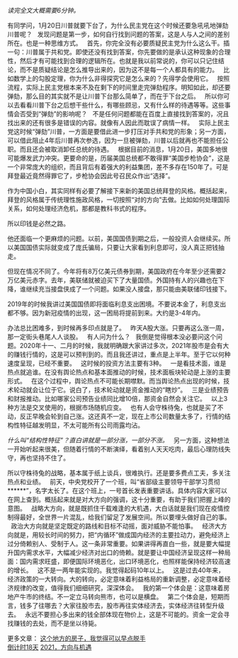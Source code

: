 *读完全文大概需要6分钟。*
  
有同学问，1月20日川普就要下台了，为什么民主党在这个时候还要急吼吼地弹劾川普呢？
 
发现问题是第一步，如何自行找到问题的答案，这是人与人之间的差别所在。也是一种思维方式。
 
首先，你完全没有必要质疑民主党为什么这么干。插一句：川普属于共和党。即使还没有找到答案，你先要做的是承认这种现象的合理性，然后才有可能找到合理的逻辑所在。也就是我以前常说的，你可以只记住结论，而不是质疑结论是怎么推导出来的，因为这不是每一个人都具有的能力。
 
比如数学上的勾股定理，你为什么非得探究它是怎么来的？先得学会使用它。
 
按照流程，实际上民主党根本来不及在剩下的时间里走完弹劾程序。明知如此，却还要弹劾，那么目的其实就不是让川普下台那么简单了，而在于下台之后。
 
所以你可以去看看川普下台之后想干些什么，有哪些顾忌，又有什么样的待遇等等。这些事情会否受到“弹劾”的影响呢？
 
不是任何问题都能在百度上直接找到答案的，况且找出来的还有很多是错误的内容。就像有人因此而耽误了病情一样。
 
实际上民主党这时候“弹劾”川普，一方面是要借此进一步打压对手共和党的形象；另一方面，可以借此阻止4年后川普再次参选，因为一旦被弹劾，川普以后就再也不能担任公职。而且还会被取消卸任总统的待遇。
 
根据目前的消息，1月20日，美国多地很可能爆发武力冲突。更要命的是，历届美国总统都不敢得罪“美国步枪协会”，这是一个非常庞大的组织，而且背后有着强大的利益集团，差不多存在150年了。可是拜登最近竟然得罪它了，步枪协会因此号召民众作出“选择”。
  
作为中国小白，其实同样有必要了解接下来新的美国总统拜登的风格。概括起来，拜登的风格属于传统理性施政风格，一切按照“对的方向”去做。比如如何处理国际关系，如何处理经济危机，那都是教科书式的程序。
  
所以印钱是必然之路。
  
他还面临一个更麻烦的问题。以前，美国国债到期之后，一般投资人会继续买。所以美国国债实际就变成了庞氏骗局，只要让大家看到利息即可，没人真正把钱抽走。
  
但现在情况不同了。今年将有8万亿美元债券到期，美国政府在今年至少还需要2万亿美元赤字。去年，美联储就被迫买下了大量国债。外国持有人的兴趣也在下降，谁继续充当接盘侠成了一个问题。如果没人接盘，那只能由美联储印钱接下。
  
2019年的时候我讲过美国国债即将面临利息支出困境。不要说本金了，利息支出都不够。因为新冠疫情的出现，这一困局将提前到来。大约是3-4年内。
  
办法总比困难多，到时候再多印点就是了。
 
昨天A股大涨。只要再这么涨一周，那一定街头巷尾人人谈股。
 
有人问为什么？
 
我倒是觉得根本没必要问这个问题。2020年十一、二月的时候，我就明确跟大家讲过多次，2021年股市是会有大的赚钱行情的，这是可以预判到的。而且我还讲过，重点是上半年。至于它以何种速度呈现，已经不重要。
 
这时候的投资方法主要有3种。
 
一是看技术面，谁是热点就追谁。在没有舆论热点和基本面推动的时候，技术面板块轮动是上涨的主要形式。
 
在这个过程中，舆论热点不可能长期噤默。而当舆论热点出现的时候，技术轮动就会让位于它。说白了，技术轮动就是资金推动的“瞎炒”。
 
三是业绩预告和财报推动。比如哪家公司预告业绩同比增10倍，那资金自然会关注它。
 
以上3种方法是交叉使用的，根据市场随机应变。
 
也有人会守株待兔，也就是买了不动，反正早晚会轮到自己涨。这还真不一定，现在上市公司数量太多了，行情的结构性特征越发明显，不太可能所有公司雨露均沾。
  
*什么叫“结构性特征”？直白讲就是一部分涨，一部分不涨。*
 
另一方面，这种想法一开始听起来很美，但随着行情的不断演绎，看着别人天天吃肉，最后心理防线失守，再也坚持不住了。
  
所以守株待兔的战略，基本属于纸上谈兵，很难执行。还是要多费点工夫，多关注热点和业绩。
 
前天，中央党校开了一个班，叫“省部级主要领导干部学习贯彻\*\*\*\*\*\*”，名字太长了。在这个班上，一号首长发表重要讲话。具体内容大家可以在网上查到。概括起来就是对大方向的强调，这十分重要，有助于我们把握上峰的意图。
 
战略大方向，就是既抓住千载难逢的大机遇，大白话就是我们现在疫情控制得最好，全世界一片混乱，给我们留足了发展空间。所以要埋头做好自己的事。
 
政治大方向就是坚定既定的路线和目标不动摇，面对威胁不能怕事。
 
经济大方向就是，用较长时间的努力，把“内循环”做成国内经济的主要拉动力，避免经济上过分倚赖别人、受制于人。这一条非常重要。如果讲得再直白一些，就是要大幅提升国内需求水平，大幅减少经济对出口的倚赖。就是要让中国经济呈现这样一种局面：国内需求旺盛，即便国际环境恶化，出口环境恶化，也照样能保持经济较高速的增长。
 
这不是一两年能实现的。我觉得起码10年以上。
 
这是过去40年来，经济政策的一大转向。大的转向，必定意味着利益格局的重新调整，必定意味着经济规律的改变，值得我们细细研究，深深体会。
 
我的第一个体会是：这意味着房地产牛市的终结。不一定立马转向熊市，也可以是横盘。
 
第二个体会是，短期而言，钱多了往哪去？大家往股市去，股市再往实体经济去，实体经济往转型升级去。
 
永远不要担心多出来的钱全部体现在物价上，这是不可能的。资金一定会寻找赚钱的去处，而不是坐以待毙。
  
更多文章：
[这个地方的房子，我觉得可以早点脱手][Link 1]  
[倒计时18天][18]
[2021，方向与机遇][2021]  

[Link 1]: http://mp.weixin.qq.com/s?__biz=MzU0NTkyOTAzMw==&mid=2247491124&idx=1&sn=7ecfe90535d69c7f96b81a413405e129&chksm=fb643c12cc13b5044f78b7957d4c3bb4a74ebcf4a7f8de9b48c9b355af9b2948efe17afd8d0d&scene=21#wechat_redirect
[18]: http://mp.weixin.qq.com/s?__biz=MzU0NTkyOTAzMw==&mid=2247491110&idx=1&sn=2476914c4e4ca2fbd04f1f4124beda9f&chksm=fb643c00cc13b5164a1c83af6598033855cbc20fb755fb2851d2cd5f3b6593b7a7fe2e9ff547&scene=21#wechat_redirect
[2021]: http://mp.weixin.qq.com/s?__biz=MzU0NTkyOTAzMw==&mid=2247491096&idx=1&sn=b6cf2e3eb5c51b2c55f23da883506524&chksm=fb643c3ecc13b52825ff310c469a569fabb8e68a28a87f4a88cb5faae29995c59b890361c68c&scene=21#wechat_redirect